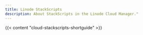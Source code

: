 ```yaml
---
title: Linode StackScripts
description: About StackScripts in the Linode Cloud Manager."
---
```


{{< content "cloud-stackscripts-shortguide" >}}
